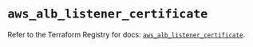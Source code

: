 # `aws_alb_listener_certificate`

Refer to the Terraform Registry for docs: [`aws_alb_listener_certificate`](https://registry.terraform.io/providers/hashicorp/aws/5.84.0/docs/resources/alb_listener_certificate).
